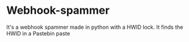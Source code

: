 # Webhook-spammer
It's a webhook spammer made in python with a HWID lock. It finds the HWID in a Pastebin paste

